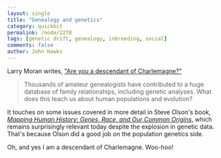 ```yaml
---
layout: single 
title: "Genealogy and genetics" 
category: quickbit
permalink: /node/2278
tags: [genetic drift, genealogy, inbreeding, social] 
comments: false 
author: John Hawks 
---
```


Larry Moran writes, <a href="http://sandwalk.blogspot.com/2009/10/are-you-descedant-of-charlemagne.html">"Are you a descendant of Charlemagne?"</a>

<blockquote>Thousands of amateur genealogists have contributed to a huge database of family relationships, including genetic analyses. What does this teach us about human populations and evolution?</blockquote>

It touches on some issues covered in more detail in Steve Olson's book, <a href="http://www.amazon.com/gp/product/0618352104?ie=UTF8&tag=johnhawksanth-20&linkCode=as2&camp=1789&creative=390957&creativeASIN=0618352104"><i>Mapping Human History: Genes, Race, and Our Common Origins</i></a>, which remains surprisingly relevant today despite the explosion in genetic data. That's because Olson did a good job on the population genetics side. 

Oh, and yes I am a descendant of Charlemagne. Woo-hoo!

